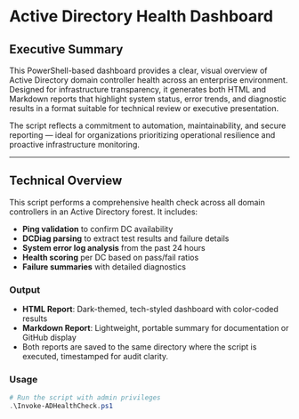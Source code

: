 # Active Directory Health Dashboard

## Executive Summary

This PowerShell-based dashboard provides a clear, visual overview of Active Directory domain controller health across an enterprise environment. Designed for infrastructure transparency, it generates both HTML and Markdown reports that highlight system status, error trends, and diagnostic results in a format suitable for technical review or executive presentation.

The script reflects a commitment to automation, maintainability, and secure reporting — ideal for organizations prioritizing operational resilience and proactive infrastructure monitoring.

---

## Technical Overview

This script performs a comprehensive health check across all domain controllers in an Active Directory forest. It includes:

- **Ping validation** to confirm DC availability  
- **DCDiag parsing** to extract test results and failure details  
- **System error log analysis** from the past 24 hours  
- **Health scoring** per DC based on pass/fail ratios  
- **Failure summaries** with detailed diagnostics  

### Output

- **HTML Report**: Dark-themed, tech-styled dashboard with color-coded results  
- **Markdown Report**: Lightweight, portable summary for documentation or GitHub display  
- Both reports are saved to the same directory where the script is executed, timestamped for audit clarity.

### Usage

```powershell
# Run the script with admin privileges
.\Invoke-ADHealthCheck.ps1
